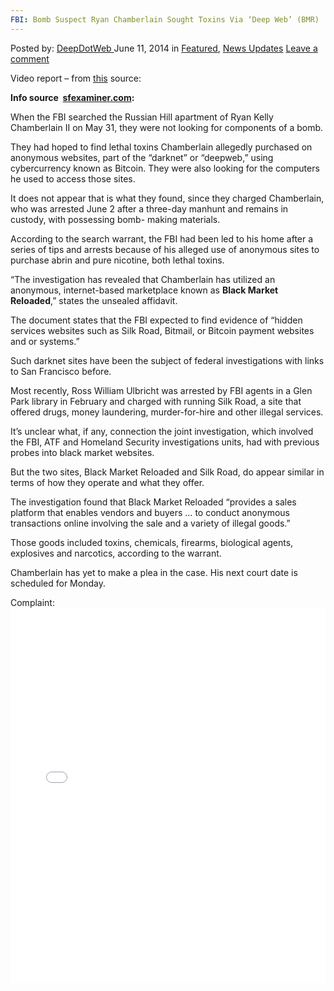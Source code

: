 ```yaml
---
FBI: Bomb Suspect Ryan Chamberlain Sought Toxins Via ‘Deep Web’ (BMR)
---
```

<article class="post-listing post-5975 post type-post status-publish format-standard has-post-thumbnail hentry  tag-bmr tag-bomb tag-chamberlain tag-deep tag-ryan tag-sought tag-suspect tag-toxins tag-web">
    <div class="post-inner">
        <span>Posted by: <a href="https://www.deepdotweb.com/author/admin/" title="">DeepDotWeb </a></span>
    <span>June 11, 2014</span>
    <span>in <a href="https://www.deepdotweb.com/category/deepdot-news/" rel="category tag">Featured</a>, <a href="https://www.deepdotweb.com/category/news-updates/" rel="category tag">News Updates</a></span>
    <span><a href="https://www.deepdotweb.com/2014/06/11/fbi-bomb-suspect-ryan-chamberlain-sought-toxins-via-deep-web-bmr/#respond">Leave a comment</a></span>
    </p>
    <div class="clear"></div>
    <div class="entry">
    <p>Video report &#8211; from <a href="http://sanfrancisco.cbslocal.com/2014/06/06/fbi-says-san-francisco-bomb-suspect-ryan-chamberlain-sought-toxins-ryan-kelly-chamberlain-ii-toxin-abrin-poison-explosives-dangerous-note-manifesto-manhunt/">this</a> source:<br />
    <script src="http://CBSSF.images.worldnow.com/interface/js/WNVideo.js?rnd=272712;hostDomain=video.sanfrancisco.cbslocal.com;playerWidth=620;playerHeight=349;isShowIcon=true;clipId=10244117;flvUri=;partnerclipid=;adTag=News;advertisingZone=CBS.SF%252Fworldnowplayer;enableAds=true;landingPage=;islandingPageoverride=false;playerType=STANDARD_EMBEDDEDscript;controlsType=overlay"></script></p>
    <p><strong>Info source  <a href="http://www.sfexaminer.com/sanfrancisco/silk-road-like-website-part-of-investigation-into-man-arrested-by-fbi-for-having-alleged-bomb-making-materials/Content?oid=2819736">sfexaminer.com</a>:</strong></p>
    <p>When the FBI searched the Russian Hill apartment of Ryan Kelly Chamberlain II on May 31, they were not looking for components of a bomb.</p>
    <p>They had hoped to find lethal toxins Chamberlain allegedly purchased on anonymous websites, part of the &#8220;darknet&#8221; or &#8220;deepweb,&#8221; using cybercurrency known as Bitcoin. They were also looking for the computers he used to access those sites.</p>
    <p>It does not appear that is what they found, since they charged Chamberlain, who was arrested June 2 after a three-day manhunt and remains in custody, with possessing bomb- making materials.</p>
    <p>According to the search warrant, the FBI had been led to his home after a series of tips and arrests because of his alleged use of anonymous sites to purchase abrin and pure nicotine, both lethal toxins.</p>
    <p>&#8220;The investigation has revealed that Chamberlain has utilized an anonymous, internet-based marketplace known as <strong>Black Market Reloaded</strong>,&#8221; states the unsealed affidavit.</p>
    <p>The document states that the FBI expected to find evidence of &#8220;hidden services websites such as Silk Road, Bitmail, or Bitcoin payment websites and or systems.&#8221;</p>
    <p>Such darknet sites have been the subject of federal investigations with links to San Francisco before.</p>
    <p>Most recently, Ross William Ulbricht was arrested by FBI agents in a Glen Park library in February and charged with running Silk Road, a site that offered drugs, money laundering, murder-for-hire and other illegal services.</p>
    <p>It&#8217;s unclear what, if any, connection the joint investigation, which involved the FBI, ATF and Homeland Security investigations units, had with previous probes into black market websites.</p>
    <p>But the two sites, Black Market Reloaded and Silk Road, do appear similar in terms of how they operate and what they offer.</p>
    <p>The investigation found that Black Market Reloaded &#8220;provides a sales platform that enables vendors and buyers &#8230; to conduct anonymous transactions online involving the sale and a variety of illegal goods.&#8221;</p>
    <p>Those goods included toxins, chemicals, firearms, biological agents, explosives and narcotics, according to the warrant.</p>
    <p>Chamberlain has yet to make a plea in the case. His next court date is scheduled for Monday.</p>
    <p>Complaint:<br />
    <iframe id="doc_7386" class="scribd_iframe_embed" src="//www.scribd.com/embeds/229251691/content?start_page=1&amp;view_mode=scroll&amp;show_recommendations=true" width="100%" height="600" frameborder="0" scrolling="no" data-auto-height="false" data-aspect-ratio="undefined"></iframe></p>
    </div>
    <span style="display:none"><a href="https://www.deepdotweb.com/tag/bmr/" rel="tag">bmr</a> <a href="https://www.deepdotweb.com/tag/bomb/" rel="tag">bomb</a> <a href="https://www.deepdotweb.com/tag/chamberlain/" rel="tag">chamberlain</a> <a href="https://www.deepdotweb.com/tag/deep/" rel="tag">deep</a> <a href="https://www.deepdotweb.com/tag/ryan/" rel="tag">ryan</a> <a href="https://www.deepdotweb.com/tag/sought/" rel="tag">sought</a> <a href="https://www.deepdotweb.com/tag/suspect/" rel="tag">suspect</a> <a href="https://www.deepdotweb.com/tag/toxins/" rel="tag">toxins</a> <a href="https://www.deepdotweb.com/tag/web/" rel="tag">web</a></span> <span style="display:none" class="updated">2014-06-11</span>
    <div style="display:none" class="vcard author" itemprop="author" itemscope itemtype="http://schema.org/Person"><strong class="fn" itemprop="name">
    </div>
</article>

